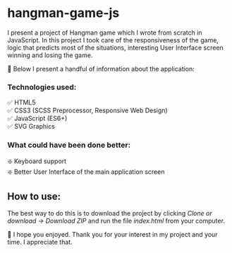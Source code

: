 # hangman-game-js

I present a project of Hangman game which I wrote from scratch in JavaScript. In this project I took care of the responsiveness of the game, logic that predicts most of the situations, interesting User Interface screen winning and losing the game.

🚀 Below I present a handful of information about the application:

### Technologies used:
✅ HTML5 <br />
✅ CSS3 (SCSS Preprocessor, Responsive Web Design)<br />
✅ JavaScript (ES6+)<br />
✅ SVG Graphics

### What could have been done better:

❇️ Keyboard support<br />
❇️ Better User Interface of the main application screen

## How to use:

The best way to do this is to download the project by clicking *Clone or download -> Download ZIP* and run the file *index.html* from your computer.<br />

🎉 I hope you enjoyed. Thank you for your interest in my project and your time. I appreciate that.